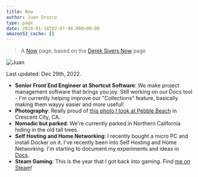 ```yaml
---
title: Now
author: Juan Orozco
type: page
date: 2019-01-18T02:07:48.000+00:00
amazonS3_cache: []
---
```


> A [Now](https://nownownow.com/about) page, based on the [Derek Sivers Now](https://sivers.org/now) page

<img src="https://i0.wp.com/en.gravatar.com/userimage/8033531/88372deb53ce1bd8c2a3740c226fb9a9.jpg?w=580&ssl=1" alt="Juan" data-recalc-dims="1" />

Last updated: Dec 29th, 2022.

- **Senior Front End Engineer at Shortcut Software**: We make project management software that brings you joy. Still working on our Docs tool - I'm currently helping improve our "Collections" feature, basically making them wayyy easier and more useful!
- **Photography**: Really proud of [this photo I took at Pebble Beach](/blog/2022/pebble-beach/) in Crescent City, CA.
- **Nomadic but parked**: We're currently parked in Northern California hiding in the old tall trees.
- **Self Hosting and Home Networking**: I recently bought a micro PC and install Docker on it. I've recently been into Self Hosting and Home Networking. I'm starting to document my experiments and ideas in [Docs](/docs/homelab/).
- **Steam Gaming**: This is the year that I got back into gaming. Find [me on Steam](https://steamcommunity.com/id/exitzaero/)!